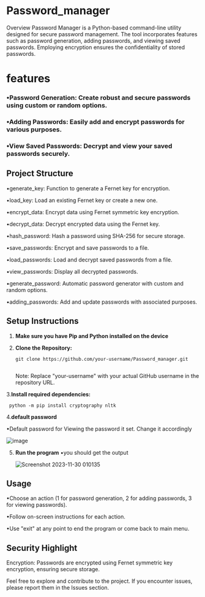 ﻿# Password_manager  
Overview
Password Manager is a Python-based command-line utility designed for secure password management. The tool incorporates features such as password generation, adding passwords, and viewing saved passwords. Employing encryption ensures the confidentiality of stored passwords.

# features
### •Password Generation: Create robust and secure passwords using custom or random options.
### •Adding Passwords: Easily add and encrypt passwords for various purposes.
### •View Saved Passwords: Decrypt and view your saved passwords securely.

## Project Structure
•generate_key: Function to generate a Fernet key for encryption.

•load_key: Load an existing Fernet key or create a new one.

•encrypt_data: Encrypt data using Fernet symmetric key encryption.

•decrypt_data: Decrypt encrypted data using the Fernet key.

•hash_password: Hash a password using SHA-256 for secure storage.

•save_passwords: Encrypt and save passwords to a file.

•load_passwords: Load and decrypt saved passwords from a file.

•view_passwords: Display all decrypted passwords.

•generate_password: Automatic password generator with custom and random options.

•adding_passwords: Add and update passwords with associated purposes.

## Setup Instructions
1. **Make sure you have Pip and Python installed on the device**
2. **Clone the Repository:**
    
   ```
   git clone https://github.com/your-username/Password_manager.git
   

   ```
   Note: Replace "your-username" with your actual GitHub username in the repository URL.

   
3.**Install required dependencies:**

   ```
    python -m pip install cryptography nltk

   ```
4.**default password**

  •Default password for Viewing the password it set. Change it accordingly
   
   ![image](https://github.com/vedantterse/Password_manager/assets/69134828/514cfdb2-1b72-4319-9e70-6fb713e35374)

5. **Run the program**
    •you should get the output
    
     ![Screenshot 2023-11-30 010135](https://github.com/vedantterse/Password_manager/assets/69134828/21bdc23a-6c10-4910-b96c-708a86249906)



## Usage

•Choose an action (1 for password generation, 2 for adding passwords, 3 for viewing passwords).

•Follow on-screen instructions for each action.

•Use "exit" at any point to end the program or come back to main menu.


## Security Highlight
Encryption: Passwords are encrypted using Fernet symmetric key encryption, ensuring secure storage.

Feel free to explore and contribute to the project. If you encounter issues, please report them in the Issues section.


